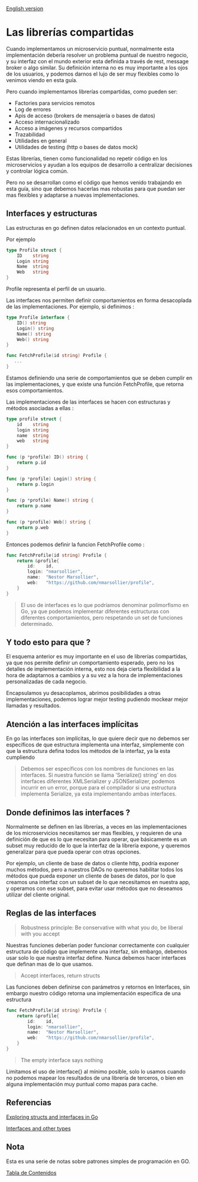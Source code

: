 [English version](https://github.com/nmarsollier/go_libs/blob/main/README_en.md)

# Las librerías compartidas

Cuando implementamos un microservicio puntual, normalmente esta implementación debería resolver un problema puntual de nuestro negocio, y su interfaz con el mundo exterior esta definida a través de rest, message broker o algo similar. Su definición interna no es muy importante a los ojos de los usuarios, y podemos darnos el lujo de ser muy flexibles como lo venimos viendo en esta guía.

Pero cuando implementamos librerías compartidas, como pueden ser:

- Factories para servicios remotos
- Log de errores
- Apis de acceso (brokers de mensajería o bases de datos)
- Acceso internacionalizado
- Acceso a imágenes y recursos compartidos
- Trazabilidad
- Utilidades en general
- Utilidades de testing (http o bases de datos mock)

Estas librerías, tienen como funcionalidad no repetir código en los microservicios y ayudan a los equipos de desarrollo a centralizar decisiones y controlar lógica común.

Pero no se desarrollan como el código que hemos venido trabajando en esta guía, sino que debemos hacerlas mas robustas para que puedan ser mas flexibles y adaptarse a nuevas implementaciones.

## Interfaces y estructuras

Las estructuras en go definen datos relacionados en un contexto puntual.

Por ejemplo

```go
type Profile struct {
	ID    string
	Login string
	Name  string
	Web   string
}
```

Profile representa el perfil de un usuario.

Las interfaces nos permiten definir comportamientos en forma desacoplada de las implementaciones. Por ejemplo, si definimos :

```go
type Profile interface {
	ID() string
	Login() string
	Name() string
	Web() string
}

func FetchProfile(id string) Profile {
   ...
}
```

Estamos definiendo una serie de comportamientos que se deben cumplir en las implementaciones, y que existe una función FetchProfile, que retorna esos comportamientos.

Las implementaciones de las interfaces se hacen con estructuras y métodos asociadas a ellas :

```go
type profile struct {
	id    string
	login string
	name  string
	web   string
}

func (p *profile) ID() string {
	return p.id
}

func (p *profile) Login() string {
	return p.login
}

func (p *profile) Name() string {
	return p.name
}

func (p *profile) Web() string {
	return p.web
}
```

Entonces podemos definir la funcion FetchProfile como :

```go
func FetchProfile(id string) Profile {
	return &profile{
		id:    id,
		login: "nmarsollier",
		name:  "Nestor Marsollier",
		web:   "https://github.com/nmarsollier/profile",
	}
}
```

> El uso de interfaces es lo que podríamos denominar polimorfismo en Go, ya que podemos implementar diferentes estructuras con diferentes comportamientos, pero respetando un set de funciones determinado.

## Y todo esto para que ?

El esquema anterior es muy importante en el uso de librerías compartidas, ya que nos permite definir un comportamiento esperado, pero no los detalles de implementación interna, esto nos deja cierta flexibilidad a la hora de adaptarnos a cambios y a su vez a la hora de implementaciones personalizadas de cada negocio.

Encapsulamos yu desacoplamos, abrimos posibilidades a otras implementaciones, podemos lograr mejor testing pudiendo mockear mejor llamadas y resultados.

## Atención a las interfaces implícitas

En go las interfaces son implícitas, lo que quiere decir que no debemos ser específicos de que estructura implementa una interfaz, simplemente con que la estructura defina todos los métodos de la interfaz, ya la esta cumpliendo

> Debemos ser específicos con los nombres de funciones en las interfaces. Si nuestra función se llama 'Serialize() string' en dos interfaces diferentes XMLSerializer y JSONSerializer, podemos incurrir en un error, porque para el compilador si una estructura implementa Serialize, ya esta implementando ambas interfaces.

## Donde definimos las interfaces ?

Normalmente se definen en las librerías, a veces en las implementaciones de los microservicios necesitamos ser mas flexibles, y requieren de una definición de que es lo que necesitan para operar, que básicamente es un subset muy reducido de lo que la interfaz de la librería expone, y queremos generalizar para que pueda operar con otras opciones.

Por ejemplo, un cliente de base de datos o cliente http, podría exponer muchos métodos, pero a nuestros DAOs no queremos habilitar todos los métodos que pueda exponer un cliente de bases de datos, por lo que creamos una interfaz con un subset de lo que necesitamos en nuestra app, y operamos con ese subset, para evitar usar métodos que no deseamos utilizar del cliente original.

## Reglas de las interfaces

> Robustness principle: Be conservative with what you do, be liberal with you accept

Nuestras funciones deberían poder funcionar correctamente con cualquier estructura de código que implemente una interfaz, sin embargo, debemos usar solo lo que nuestra interfaz define. Nunca debemos hacer interfaces que definan mas de lo que usamos.

> Accept interfaces, return structs

Las funciones deben definirse con parámetros y retornos en Interfaces, sin embargo nuestro código retorna una implementación especifica de una estructura

```go
func FetchProfile(id string) Profile {
	return &profile{
		id:    id,
		login: "nmarsollier",
		name:  "Nestor Marsollier",
		web:   "https://github.com/nmarsollier/profile",
	}
}
```

> The empty interface says nothing

Limitamos el uso de interface{} al mínimo posible, solo lo usamos cuando no podemos mapear los resultados de una librería de terceros, o bien en alguna implementación muy puntual como mapas para cache.

## Referencias

[Exploring structs and interfaces in Go](https://blog.logrocket.com/exploring-structs-and-interfaces-in-go/)

[Interfaces and other types](https://golang.org/doc/effective_go#interfaces_and_types)

## Nota

Esta es una serie de notas sobre patrones simples de programación en GO.

[Tabla de Contenidos](https://github.com/nmarsollier/go_index/blob/main/README.md)

